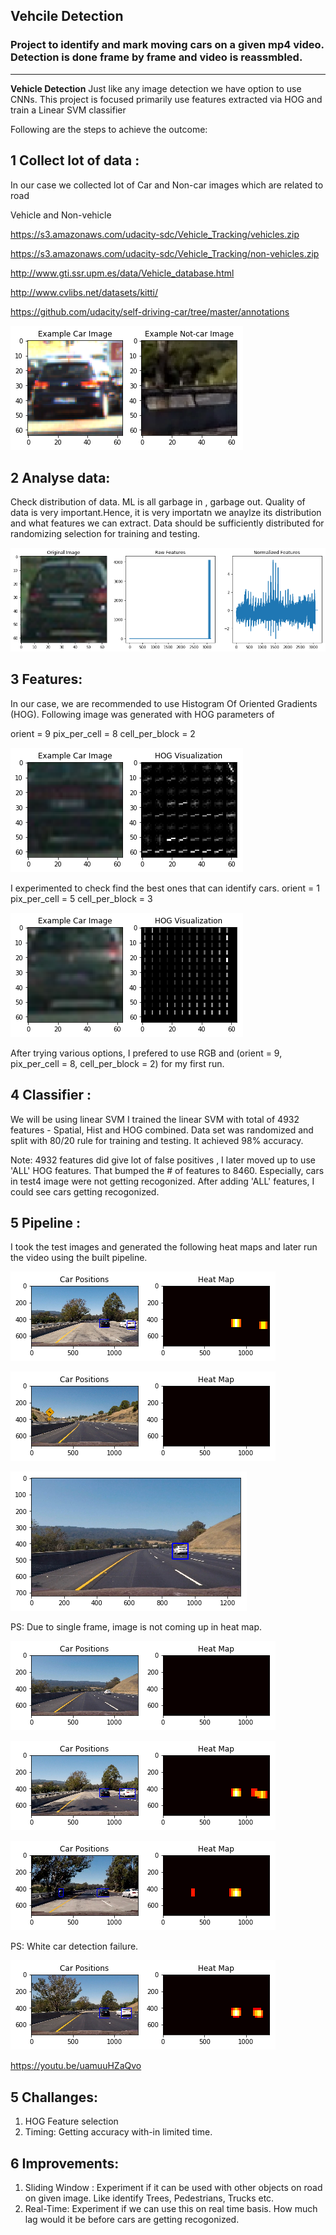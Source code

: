 ## Vehcile Detection
### Project to identify and mark moving cars on a given mp4 video. Detection is done frame by frame and video is reassmbled.
---

**Vehicle Detection**
Just like any image detection we have option to use CNNs. This project is focused primarily use features extracted via HOG and train a Linear SVM classifier

Following are the steps to achieve the outcome:

## 1 Collect lot of data : 

In our case we collected lot of Car and Non-car images which are related to road

Vehicle and Non-vehicle

https://s3.amazonaws.com/udacity-sdc/Vehicle_Tracking/vehicles.zip

https://s3.amazonaws.com/udacity-sdc/Vehicle_Tracking/non-vehicles.zip

http://www.gti.ssr.upm.es/data/Vehicle_database.html

http://www.cvlibs.net/datasets/kitti/

https://github.com/udacity/self-driving-car/tree/master/annotations

![picture](car_nocar.png)


## 2 Analyse data: 

Check distribution of data. ML is all garbage in , garbage out. Quality of data is very important.Hence, it is very importatn we anaylze its distribution and what features we can extract. Data should be sufficiently distributed for randomizing selection for training and testing.

![picture](normalized_feature.png)

## 3 Features: 

In our case, we are recommended to use Histogram Of Oriented Gradients (HOG). Following image was generated with HOG parameters of

orient = 9
pix_per_cell = 8
cell_per_block = 2

![picture](hog_vis.png)

I experimented to check find the best ones that can identify cars.
orient = 1
pix_per_cell = 5
cell_per_block = 3

![picture](orient1.png)

After trying various options, I prefered to use RGB and (orient = 9, pix_per_cell = 8, cell_per_block = 2) for my first run.

## 4 Classifier :

We will be using linear SVM
I trained the linear SVM with total of 4932 features - Spatial, Hist and HOG combined. Data set was randomized and split with 80/20 rule for training and testing. It achieved 98% accuracy. 

Note: 4932 features did give lot of false positives , I later moved up to use 'ALL' HOG features. That bumped the # of features to 8460. Especially, cars in test4 image were not getting recogonized. After adding 'ALL' features, I could see cars getting recogonized. 

## 5 Pipeline : 
I took the test images and generated the following heat maps and later run the video using the built pipeline.

![picture](test1_h.png)

![picture](test2_h.png)

![picture](test3.png)

PS: Due to single frame, image is not coming up in heat map.

![picture](test3_h.png)


![picture](test4_h.png)

![picture](test5_h.png)

PS: White car detection failure.

![picture](test6_h.png)

https://youtu.be/uamuuHZaQvo


## 5 Challanges:
1. HOG Feature selection
2. Timing: Getting accuracy with-in limited time.

## 6 Improvements: 
1. Sliding Window : Experiment if it can be used with other objects on road on given image. Like identify Trees, Pedestrians, Trucks etc. 
2. Real-Time: Experiment if we can use this on real time basis. How much lag would it be before cars are getting recogonized.
